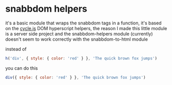 # snabbdom helpers

it's a basic module that wraps the snabbdom tags in a function, it's based on the [cycle.js](https://cycle.js.org/) DOM hyperscript helpers, the reason I made this little module is a server side project and the snabbdom-helpers module (currently) doesn't seem to work correctly with the snabbdom-to-html module 

instead of 

```javascript
h('div', { style: { color: 'red' } }, 'The quick brown fox jumps')
```
you can do this
```javascript
div({ style: { color: 'red' } }, 'The quick brown fox jumps')
```

